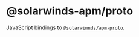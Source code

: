 # @solarwinds-apm/proto

JavaScript bindings to [`@solarwimnds/apm-proto`](https://github.com/solarwinds/apm-proto).
